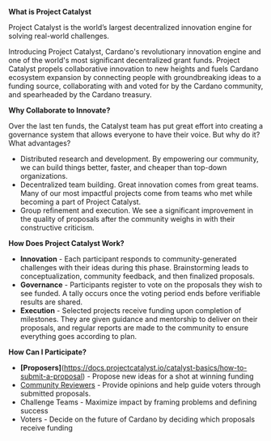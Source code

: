 **What is Project Catalyst**

Project Catalyst is the world’s largest decentralized innovation engine for solving real-world challenges.

Introducing Project Catalyst, Cardano's revolutionary innovation engine and one of the world's most significant decentralized grant funds. Project Catalyst propels collaborative innovation to new heights and fuels Cardano ecosystem expansion by connecting people with groundbreaking ideas to a funding source, collaborating with and voted for by the Cardano community, and spearheaded by the Cardano treasury.

**Why Collaborate to Innovate?**

Over the last ten funds, the Catalyst team has put great effort into creating a governance system that allows everyone to have their voice. But why do it? What advantages?

* Distributed research and development. By empowering our community, we can build things better, faster, and cheaper than top-down organizations.
* Decentralized team building. Great innovation comes from great teams. Many of our most impactful projects come from teams who met while becoming a part of Project Catalyst.
* Group refinement and execution. We see a significant improvement in the quality of proposals after the community weighs in with their constructive criticism.

**How Does Project Catalyst Work?**

* **Innovation** - Each participant responds to community-generated challenges with their ideas during this phase. Brainstorming leads to conceptualization, community feedback, and then finalized proposals.
* **Governance** - Participants register to vote on the proposals they wish to see funded. A tally occurs once the voting period ends before verifiable results are shared.
* **Execution** - Selected projects receive funding upon completion of milestones. They are given guidance and mentorship to deliver on their proposals, and regular reports are made to the community to ensure everything goes according to plan.

**How Can I Participate?**
* ​**[Proposers]**(https://docs.projectcatalyst.io/catalyst-basics/how-to-submit-a-proposal) - Propose new ideas for a shot at winning funding
* [Community Reviewers](https://docs.projectcatalyst.io/catalyst-basics/how-to-participate-in-community-reviews) - Provide opinions and help guide voters through submitted proposals.
* Challenge Teams - Maximize impact by framing problems and defining success
* Voters - Decide on the future of Cardano by deciding which proposals receive funding

